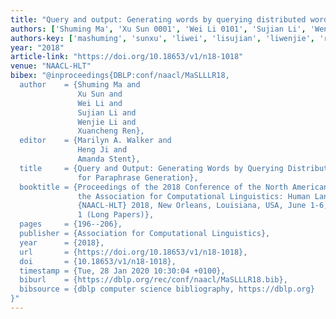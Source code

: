 ```yaml
---
title: "Query and output: Generating words by querying distributed word representations for paraphrase generation"
authors: ['Shuming Ma', 'Xu Sun 0001', 'Wei Li 0101', 'Sujian Li', 'Wenjie Li', 'Xuancheng Ren']
authors-key: ['mashuming', 'sunxu', 'liwei', 'lisujian', 'liwenjie', 'renxuancheng']
year: "2018"
article-link: "https://doi.org/10.18653/v1/n18-1018"
venue: "NAACL-HLT"
bibex: "@inproceedings{DBLP:conf/naacl/MaSLLLR18,
  author    = {Shuming Ma and
               Xu Sun and
               Wei Li and
               Sujian Li and
               Wenjie Li and
               Xuancheng Ren},
  editor    = {Marilyn A. Walker and
               Heng Ji and
               Amanda Stent},
  title     = {Query and Output: Generating Words by Querying Distributed Word Representations
               for Paraphrase Generation},
  booktitle = {Proceedings of the 2018 Conference of the North American Chapter of
               the Association for Computational Linguistics: Human Language Technologies,
               {NAACL-HLT} 2018, New Orleans, Louisiana, USA, June 1-6, 2018, Volume
               1 (Long Papers)},
  pages     = {196--206},
  publisher = {Association for Computational Linguistics},
  year      = {2018},
  url       = {https://doi.org/10.18653/v1/n18-1018},
  doi       = {10.18653/v1/n18-1018},
  timestamp = {Tue, 28 Jan 2020 10:30:04 +0100},
  biburl    = {https://dblp.org/rec/conf/naacl/MaSLLLR18.bib},
  bibsource = {dblp computer science bibliography, https://dblp.org}
}"
---
```

